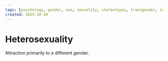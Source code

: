 ```yaml
---
tags: [psychology, gender, sex, sexuality, stereotypes, transgender, intersex, orientation, sexism, masculinity, STEM]
created: 2025-10-20
---
```

# Heterosexuality

Attraction primarily to a different gender.

